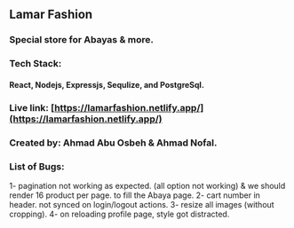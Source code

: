 ## Lamar Fashion

### Special store for Abayas & more.

### Tech Stack:

#### React, Nodejs, Expressjs, Sequlize, and PostgreSql.

### Live link: [https://lamarfashion.netlify.app/](https://lamarfashion.netlify.app/)

### Created by: Ahmad Abu Osbeh & Ahmad Nofal.

### List of Bugs:

1- pagination not working as expected. (all option not working) & we should render 16 product per page. to fill the Abaya page.
2- cart number in header. not synced on login/logout actions.
3- resize all images (without cropping).
4- on reloading profile page, style got distracted.